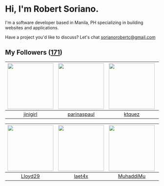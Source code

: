 # Hi, I'm Robert Soriano.
I'm a software developer based in Manila, PH specializing in building websites and applications.

Have a project you'd like to discuss?
Let's chat <a href="mailto:=sorianorobertc@gmail.com?Subject=Hello" target="_top">sorianorobertc@gmail.com</a>

## My Followers ([171](https://github.com/sorxrob?tab=followers))

| <img src="https://avatars1.githubusercontent.com/u/36019912?v=4" width="150" height="150" /> | <img src="https://avatars3.githubusercontent.com/u/26692579?v=4" width="150" height="150" /> | <img src="https://avatars2.githubusercontent.com/u/8084606?v=4" width="150" height="150" /> | <img src="https://avatars3.githubusercontent.com/u/6366161?v=4" width="150" height="150" /> |
| :------------------------------------------------------------------------------------------: | :------------------------------------------------------------------------------------------: | :-----------------------------------------------------------------------------------------: | :-----------------------------------------------------------------------------------------: |
|                            [jinigirl](https://github.com/jinigirl)                           |                         [parinaspaul](https://github.com/parinaspaul)                        |                             [ktquez](https://github.com/ktquez)                             |                          [brickgale](https://github.com/brickgale)                          |

| <img src="https://avatars3.githubusercontent.com/u/25354278?v=4" width="150" height="150" /> | <img src="https://avatars3.githubusercontent.com/u/25143156?v=4" width="150" height="150" /> | <img src="https://avatars3.githubusercontent.com/u/26611847?v=4" width="150" height="150" /> | <img src="https://avatars1.githubusercontent.com/u/19476337?v=4" width="150" height="150" /> |
| :------------------------------------------------------------------------------------------: | :------------------------------------------------------------------------------------------: | :------------------------------------------------------------------------------------------: | :------------------------------------------------------------------------------------------: |
|                             [Lloyd29](https://github.com/Lloyd29)                            |                              [laet4x](https://github.com/laet4x)                             |                           [MuhaddiMu](https://github.com/MuhaddiMu)                          |                      [Mudasser-nazir](https://github.com/Mudasser-nazir)                     |